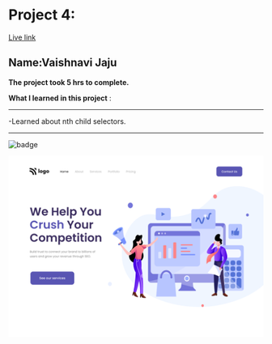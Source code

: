 # Project 4:

[Live link](https://project-4-rose-xi.vercel.app/)

## Name:Vaishnavi Jaju

**The project took 5 hrs to complete.**

**What I learned in this project** :

***
 -Learned about nth child selectors.
 
***


![badge](https://img.shields.io/badge/LearnCodeOnline-INeuron)

![image](4.png)